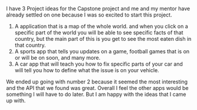 I have 3 Project ideas for the Capstone project and me and my mentor have already settled on one because I was so excited to start this project. 
1. A application that is a map of the whole world. and when you click on a specific part of the world you will be able to see specific facts of that country, but the main part of this is you get to see the most eaten dish in that country.
2. A sports app that tells you updates on a game, football games that is on or will be on soon, and many more. 
3. A car app that will teach you how to fix specific parts of your car and will tell you how to define what the issue is on your vehicle.

We ended up going with number 2 because it seemed the most interesting and the API that we found was great. Overall I feel the other apps would be something I will have to do later. But I am happy with the ideas that I came up with. 